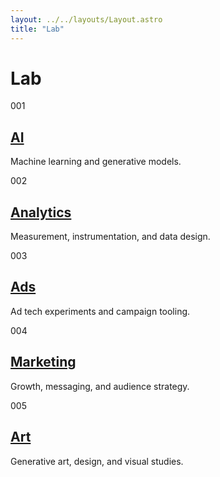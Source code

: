 ```yaml
---
layout: ../../layouts/Layout.astro
title: "Lab"
---
```

<h1>Lab</h1>
<div class="grid">
    <article class="card span-4">
      <div class="label mono">001</div>
      <div>
        <h2><a href="/lab/ai/">AI</a></h2>
        <p>Machine learning and generative models.</p>
      </div>
    </article>
    <article class="card span-4">
      <div class="label mono">002</div>
      <div>
        <h2><a href="/lab/analytics/">Analytics</a></h2>
        <p>Measurement, instrumentation, and data design.</p>
      </div>
    </article>
    <article class="card span-4">
      <div class="label mono">003</div>
      <div>
        <h2><a href="/lab/ads/">Ads</a></h2>
        <p>Ad tech experiments and campaign tooling.</p>
      </div>
    </article>
    <article class="card span-4">
      <div class="label mono">004</div>
      <div>
        <h2><a href="/lab/marketing/">Marketing</a></h2>
        <p>Growth, messaging, and audience strategy.</p>
      </div>
    </article>
    <article class="card span-4">
      <div class="label mono">005</div>
      <div>
        <h2><a href="/lab/art/">Art</a></h2>
        <p>Generative art, design, and visual studies.</p>
      </div>
    </article>
</div>
